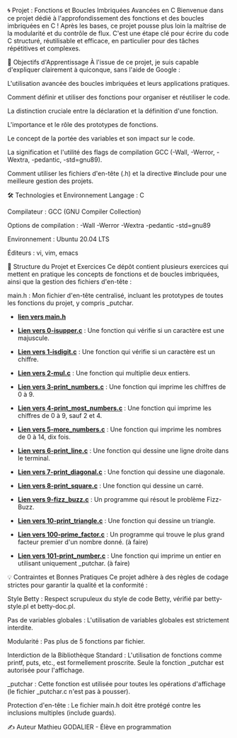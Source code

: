 🌀 Projet : Fonctions et Boucles Imbriquées Avancées en C
Bienvenue dans ce projet dédié à l'approfondissement des fonctions et des boucles imbriquées en C ! Après les bases, ce projet pousse plus loin la maîtrise de la modularité et du contrôle de flux. C'est une étape clé pour écrire du code C structuré, réutilisable et efficace, en particulier pour des tâches répétitives et complexes.

🎯 Objectifs d'Apprentissage
À l'issue de ce projet, je suis capable d'expliquer clairement à quiconque, sans l'aide de Google :

L'utilisation avancée des boucles imbriquées et leurs applications pratiques.

Comment définir et utiliser des fonctions pour organiser et réutiliser le code.

La distinction cruciale entre la déclaration et la définition d'une fonction.

L'importance et le rôle des prototypes de fonctions.

Le concept de la portée des variables et son impact sur le code.

La signification et l'utilité des flags de compilation GCC (-Wall, -Werror, -Wextra, -pedantic, -std=gnu89).

Comment utiliser les fichiers d'en-tête (.h) et la directive #include pour une meilleure gestion des projets.

🛠️ Technologies et Environnement
Langage : C

Compilateur : GCC (GNU Compiler Collection)

Options de compilation : -Wall -Werror -Wextra -pedantic -std=gnu89

Environnement : Ubuntu 20.04 LTS

Éditeurs : vi, vim, emacs

📖 Structure du Projet et Exercices
Ce dépôt contient plusieurs exercices qui mettent en pratique les concepts de fonctions et de boucles imbriquées, ainsi que la gestion des fichiers d'en-tête :

main.h : Mon fichier d'en-tête centralisé, incluant les prototypes de toutes les fonctions du projet, y compris _putchar.
* **[lien vers main.h](https://github.com/Mathieu7483/holbertonschool-low_level_programming/blob/main/more_functions_nested_loops/main.h)** 

* **[Lien vers 0-isupper.c](https://github.com/Mathieu7483/holbertonschool-low_level_programming/blob/main/more_functions_nested_loops/0-isupper.c)**  : Une fonction qui vérifie si un caractère est une majuscule.

* **[Lien vers 1-isdigit.c](https://github.com/Mathieu7483/holbertonschool-low_level_programming/blob/main/more_functions_nested_loops/1-isdigit.c)**  : Une fonction qui vérifie si un caractère est un chiffre.

* **[Lien vers 2-mul.c](https://github.com/Mathieu7483/holbertonschool-low_level_programming/blob/main/more_functions_nested_loops/2-mul.c)**  : Une fonction qui multiplie deux entiers.

* **[Lien vers 3-print_numbers.c](https://github.com/Mathieu7483/holbertonschool-low_level_programming/blob/main/more_functions_nested_loops/3-print_numbers.c)**  : Une fonction qui imprime les chiffres de 0 à 9.

* **[Lien vers 4-print_most_numbers.c](https://github.com/Mathieu7483/holbertonschool-low_level_programming/blob/main/more_functions_nested_loops/4-print_most_numbers.c)**  : Une fonction qui imprime les chiffres de 0 à 9, sauf 2 et 4.

* **[Lien vers 5-more_numbers.c](https://github.com/Mathieu7483/holbertonschool-low_level_programming/blob/main/more_functions_nested_loops/5-more_numbers.c)**  : Une fonction qui imprime les nombres de 0 à 14, dix fois.

* **[Lien vers 6-print_line.c](https://github.com/Mathieu7483/holbertonschool-low_level_programming/blob/main/more_functions_nested_loops/6-print_line.c)**  : Une fonction qui dessine une ligne droite dans le terminal.

* **[Lien vers 7-print_diagonal.c](https://github.com/Mathieu7483/holbertonschool-low_level_programming/blob/main/more_functions_nested_loops/7-print_diagonal.c)**  : Une fonction qui dessine une diagonale.

* **[Lien vers 8-print_square.c](https://github.com/Mathieu7483/holbertonschool-low_level_programming/blob/main/more_functions_nested_loops/8-print_square.c)**  : Une fonction qui dessine un carré.

* **[Lien vers 9-fizz_buzz.c](https://github.com/Mathieu7483/holbertonschool-low_level_programming/blob/main/more_functions_nested_loops/9-fizz_buzz.c)**  : Un programme qui résout le problème Fizz-Buzz.

* **[Lien vers 10-print_triangle.c](https://github.com/Mathieu7483/holbertonschool-low_level_programming/blob/main/more_functions_nested_loops/10-print_triangle.c)**  : Une fonction qui dessine un triangle.

* **[Lien vers 100-prime_factor.c]()**  : Un programme qui trouve le plus grand facteur premier d'un nombre donné. (à faire)

* **[Lien vers 101-print_number.c]()**  : Une fonction qui imprime un entier en utilisant uniquement _putchar. (à faire)


💡 Contraintes et Bonnes Pratiques
Ce projet adhère à des règles de codage strictes pour garantir la qualité et la conformité :

Style Betty : Respect scrupuleux du style de code Betty, vérifié par betty-style.pl et betty-doc.pl.

Pas de variables globales : L'utilisation de variables globales est strictement interdite.

Modularité : Pas plus de 5 fonctions par fichier.

Interdiction de la Bibliothèque Standard : L'utilisation de fonctions comme printf, puts, etc., est formellement proscrite. Seule la fonction _putchar est autorisée pour l'affichage.

_putchar : Cette fonction est utilisée pour toutes les opérations d'affichage (le fichier _putchar.c n'est pas à pousser).

Protection d'en-tête : Le fichier main.h doit être protégé contre les inclusions multiples (include guards).

✍️ Auteur
Mathieu GODALIER - Élève en programmation
